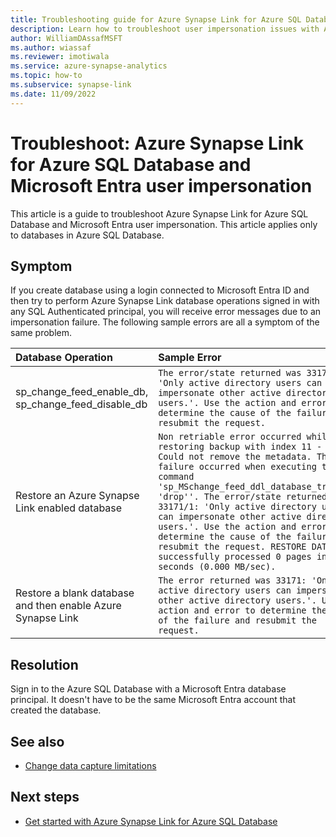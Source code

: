 ```yaml
---
title: Troubleshooting guide for Azure Synapse Link for Azure SQL Database and Microsoft Entra user impersonation
description: Learn how to troubleshoot user impersonation issues with Azure Synapse Link for Azure SQL Database and Microsoft Entra ID 
author: WilliamDAssafMSFT
ms.author: wiassaf
ms.reviewer: imotiwala 
ms.service: azure-synapse-analytics
ms.topic: how-to
ms.subservice: synapse-link
ms.date: 11/09/2022
---
```


# Troubleshoot: Azure Synapse Link for Azure SQL Database and Microsoft Entra user impersonation

This article is a guide to troubleshoot Azure Synapse Link for Azure SQL Database and Microsoft Entra user impersonation. This article applies only to databases in Azure SQL Database. 

## Symptom

If you create database using a login connected to Microsoft Entra ID and then try to perform Azure Synapse Link database operations signed in with any SQL Authenticated principal, you will receive error messages due to an impersonation failure. The following sample errors are all a symptom of the same problem.

| Database Operation | Sample Error |
|:--|:--|
| sp_change_feed_enable_db, sp_change_feed_disable_db | `The error/state returned was 33171/1: 'Only active directory users can impersonate other active directory users.'. Use the action and error to determine the cause of the failure and resubmit the request.` |
| Restore an Azure Synapse Link enabled database | `Non retriable error occurred while restoring backup with index 11 - 22729 Could not remove the metadata. The failure occurred when executing the command 'sp_MSchange_feed_ddl_database_triggers 'drop''. The error/state returned was 33171/1: 'Only active directory users can impersonate other active directory users.'. Use the action and error to determine the cause of the failure and resubmit the request. RESTORE DATABASE successfully processed 0 pages in 0.751 seconds (0.000 MB/sec). `|
| Restore a blank database and then enable Azure Synapse Link | `The error returned was 33171: 'Only active directory users can impersonate other active directory users.'. Use the action and error to determine the cause of the failure and resubmit the request.` |

## Resolution

Sign in to the Azure SQL Database with a Microsoft Entra database principal. It doesn't have to be the same Microsoft Entra account that created the database. 

## See also

 - [Change data capture limitations](/sql/relational-databases/track-changes/about-change-data-capture-sql-server#limitations)

## Next steps

 - [Get started with Azure Synapse Link for Azure SQL Database](../connect-synapse-link-sql-database.md)
